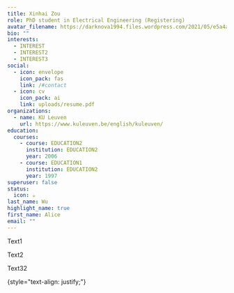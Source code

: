 ```yaml
---
title: Xinhai Zou
role: PhD student in Electrical Engineering (Registering)
avatar_filename: https://darknova1994.files.wordpress.com/2021/05/e5a4a9e5bf972.png?w=360
bio: ""
interests:
  - INTEREST
  - INTEREST2
  - INTEREST3
social:
  - icon: envelope
    icon_pack: fas
    link: /#contact
  - icon: cv
    icon_pack: ai
    link: uploads/resume.pdf
organizations:
  - name: KU Leuven
    url: https://www.kuleuven.be/english/kuleuven/
education:
  courses:
    - course: EDUCATION2
      institution: EDUCATION2
      year: 2006
    - course: EDUCATION1
      institution: EDUCATION2
      year: 1997
superuser: false
status:
  icon: ☕️
last_name: Wu
highlight_name: true
first_name: Alice
email: ""
---
```

Text1

T﻿ext2

T﻿ext32

{style="text-align: justify;"}